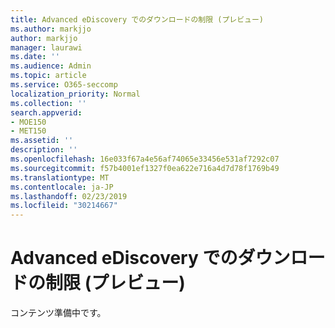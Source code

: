 ```yaml
---
title: Advanced eDiscovery でのダウンロードの制限 (プレビュー)
ms.author: markjjo
author: markjjo
manager: laurawi
ms.date: ''
ms.audience: Admin
ms.topic: article
ms.service: O365-seccomp
localization_priority: Normal
ms.collection: ''
search.appverid:
- MOE150
- MET150
ms.assetid: ''
description: ''
ms.openlocfilehash: 16e033f67a4e56af74065e33456e531af7292c07
ms.sourcegitcommit: f57b4001ef1327f0ea622e716a4d7d78f1769b49
ms.translationtype: MT
ms.contentlocale: ja-JP
ms.lasthandoff: 02/23/2019
ms.locfileid: "30214667"
---
```

# <a name="download-limits-in-advanced-ediscovery-preview"></a>Advanced eDiscovery でのダウンロードの制限 (プレビュー)

コンテンツ準備中です。